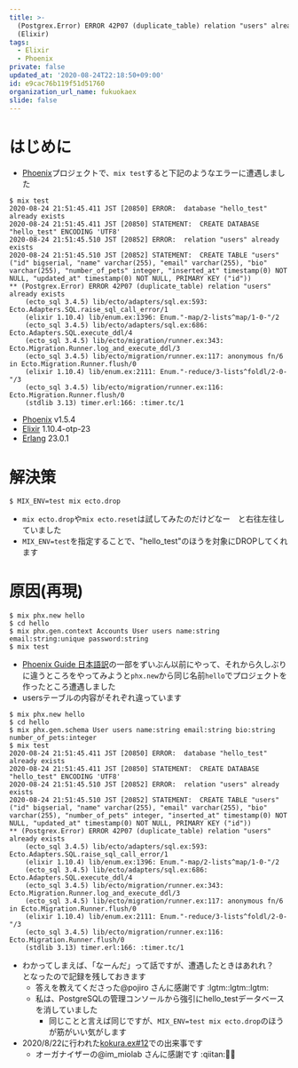 ```yaml
---
title: >-
  (Postgrex.Error) ERROR 42P07 (duplicate_table) relation "users" already exists
  (Elixir)
tags:
  - Elixir
  - Phoenix
private: false
updated_at: '2020-08-24T22:18:50+09:00'
id: e9cac76b119f51d51760
organization_url_name: fukuokaex
slide: false
---
```

# はじめに
- [Phoenix](https://www.phoenixframework.org/)プロジェクトで、`mix test`すると下記のようなエラーに遭遇しました

```console
$ mix test
2020-08-24 21:51:45.411 JST [20850] ERROR:  database "hello_test" already exists
2020-08-24 21:51:45.411 JST [20850] STATEMENT:  CREATE DATABASE "hello_test" ENCODING 'UTF8'
2020-08-24 21:51:45.510 JST [20852] ERROR:  relation "users" already exists
2020-08-24 21:51:45.510 JST [20852] STATEMENT:  CREATE TABLE "users" ("id" bigserial, "name" varchar(255), "email" varchar(255), "bio" varchar(255), "number_of_pets" integer, "inserted_at" timestamp(0) NOT NULL, "updated_at" timestamp(0) NOT NULL, PRIMARY KEY ("id"))
** (Postgrex.Error) ERROR 42P07 (duplicate_table) relation "users" already exists
    (ecto_sql 3.4.5) lib/ecto/adapters/sql.ex:593: Ecto.Adapters.SQL.raise_sql_call_error/1
    (elixir 1.10.4) lib/enum.ex:1396: Enum."-map/2-lists^map/1-0-"/2
    (ecto_sql 3.4.5) lib/ecto/adapters/sql.ex:686: Ecto.Adapters.SQL.execute_ddl/4
    (ecto_sql 3.4.5) lib/ecto/migration/runner.ex:343: Ecto.Migration.Runner.log_and_execute_ddl/3
    (ecto_sql 3.4.5) lib/ecto/migration/runner.ex:117: anonymous fn/6 in Ecto.Migration.Runner.flush/0
    (elixir 1.10.4) lib/enum.ex:2111: Enum."-reduce/3-lists^foldl/2-0-"/3
    (ecto_sql 3.4.5) lib/ecto/migration/runner.ex:116: Ecto.Migration.Runner.flush/0
    (stdlib 3.13) timer.erl:166: :timer.tc/1
```

- [Phoenix](https://www.phoenixframework.org/) v1.5.4
- [Elixir](https://elixir-lang.org/) 1.10.4-otp-23
- [Erlang](https://www.erlang.org/) 23.0.1

# 解決策

```
$ MIX_ENV=test mix ecto.drop
```
- `mix ecto.drop`や`mix ecto.reset`は試してみたのだけどなー　と右往左往していました
- `MIX_ENV=test`を指定することで、"hello_test"のほうを対象にDROPしてくれます

# 原因(再現)

```console
$ mix phx.new hello
$ cd hello
$ mix phx.gen.context Accounts User users name:string email:string:unique password:string
$ mix test
```
- [Phoenix Guide 日本語訳](https://fukuoka-ex.github.io/phoenix-guide-ja/)の一部をずいぶん以前にやって、それから久しぶりに違うところをやってみようと`phx.new`から同じ名前`hello`でプロジェクトを作ったところ遭遇しました
- usersテーブルの内容がそれぞれ違っています

```
$ mix phx.new hello
$ cd hello
$ mix phx.gen.schema User users name:string email:string bio:string number_of_pets:integer
$ mix test
2020-08-24 21:51:45.411 JST [20850] ERROR:  database "hello_test" already exists
2020-08-24 21:51:45.411 JST [20850] STATEMENT:  CREATE DATABASE "hello_test" ENCODING 'UTF8'
2020-08-24 21:51:45.510 JST [20852] ERROR:  relation "users" already exists
2020-08-24 21:51:45.510 JST [20852] STATEMENT:  CREATE TABLE "users" ("id" bigserial, "name" varchar(255), "email" varchar(255), "bio" varchar(255), "number_of_pets" integer, "inserted_at" timestamp(0) NOT NULL, "updated_at" timestamp(0) NOT NULL, PRIMARY KEY ("id"))
** (Postgrex.Error) ERROR 42P07 (duplicate_table) relation "users" already exists
    (ecto_sql 3.4.5) lib/ecto/adapters/sql.ex:593: Ecto.Adapters.SQL.raise_sql_call_error/1
    (elixir 1.10.4) lib/enum.ex:1396: Enum."-map/2-lists^map/1-0-"/2
    (ecto_sql 3.4.5) lib/ecto/adapters/sql.ex:686: Ecto.Adapters.SQL.execute_ddl/4
    (ecto_sql 3.4.5) lib/ecto/migration/runner.ex:343: Ecto.Migration.Runner.log_and_execute_ddl/3
    (ecto_sql 3.4.5) lib/ecto/migration/runner.ex:117: anonymous fn/6 in Ecto.Migration.Runner.flush/0
    (elixir 1.10.4) lib/enum.ex:2111: Enum."-reduce/3-lists^foldl/2-0-"/3
    (ecto_sql 3.4.5) lib/ecto/migration/runner.ex:116: Ecto.Migration.Runner.flush/0
    (stdlib 3.13) timer.erl:166: :timer.tc/1
```

- わかってしまえば、「なーんだ」って話ですが、遭遇したときはあれれ？　となったので記録を残しておきます
    - 答えを教えてくださった@pojiro さんに感謝です :lgtm::lgtm::lgtm: 
    - 私は、PostgreSQLの管理コンソールから強引にhello_testデータベースを消していました
        - 同じことと言えば同じですが、`MIX_ENV=test mix ecto.drop`のほうが筋がいい気がします
- 2020/8/22に行われた[kokura.ex#12](https://fukuokaex.connpass.com/event/186177/)での出来事です
    - オーガナイザーの@im_miolab さんに感謝です :qiitan::rocket::rocket:
